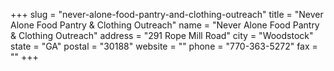 +++
slug = "never-alone-food-pantry-and-clothing-outreach"
title = "Never Alone Food Pantry & Clothing Outreach"
name = "Never Alone Food Pantry & Clothing Outreach"
address = "291 Rope Mill Road"
city = "Woodstock"
state = "GA"
postal = "30188"
website = ""
phone = "770-363-5272"
fax = ""
+++

